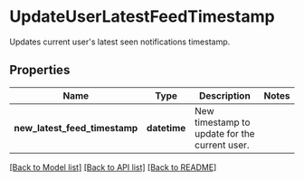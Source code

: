 # UpdateUserLatestFeedTimestamp

Updates current user's latest seen notifications timestamp.
## Properties
Name | Type | Description | Notes
------------ | ------------- | ------------- | -------------
**new_latest_feed_timestamp** | **datetime** | New timestamp to update for the current user. | 

[[Back to Model list]](../README.md#documentation-for-models) [[Back to API list]](../README.md#documentation-for-api-endpoints) [[Back to README]](../README.md)


